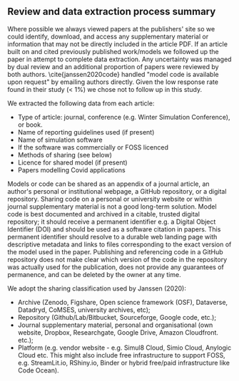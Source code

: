 ## Review and data extraction process summary

Where possible we always viewed papers at the publishers' site so we could identify, download, and access any supplementary material or information that may not be directly included in the article PDF. If an article built on and cited previously published work/models we followed up the paper in attempt to complete data extraction. Any uncertainty was managed by dual review and an additional proportion of papers were reviewed by both authors. \cite{janssen2020code} handled "model code is available upon request" by emailing authors directly. Given the low response rate found in their study ($<$ 1\%) we chose not to follow up in this study.

We extracted the following data from each article:  

* Type of article: journal, conference (e.g. Winter Simulation Conference), or book.  
* Name of reporting guidelines used (if present)  
* Name of simulation software  
* If the software was commercially or FOSS licenced
* Methods of sharing (see below)
* Licence for shared model (if present) 
* Papers modelling Covid applications

Models or code can be shared as an appendix of a journal article, an author's personal or institutional webpage, a GitHub repository, or a digital repository. Sharing code on a personal or university website or within journal supplementary material is not a good long-term solution. Model code is best documented and archived in a citable, trusted digital repository; it should receive a permanent identifier e.g. a Digital Object Identifier (DOI) and should be used as a software citation in papers. This permanent identifier should resolve to a durable web landing page with descriptive metadata and links to files corresponding to the exact version of the model used in the paper. Publishing and referencing code in a GitHub repository does not make clear which version of the code in the repository was actually used for the publication, does not provide any guarantees of permanence, and can be deleted by the owner at any time. 

We adopt the sharing classification used by Janssen (2020): 

* Archive (Zenodo, Figshare, Open science framework (OSF), Dataverse, Datadryd, CoMSES, university archives, etc); 
* Repository (Github/Lab/Bitbucket, Sourceforge, Google code, etc.); 
* Journal supplementary material, personal and organisational (own website, Dropbox, Researchgate, Google Drive, Amazon Cloudfront. etc.); 
* Platform (e.g. vendor website - e.g. Simul8 Cloud, Simio Cloud, Anylogic Cloud etc. This might also include free infrastructure to support FOSS, e.g. StreamLit.io, RShiny.io, Binder or hybrid free/paid infrastructure like Code Ocean).
  